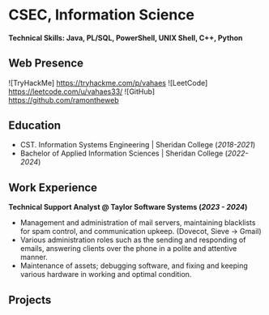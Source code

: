 # CSEC, Information Science

#### Technical Skills: Java, PL/SQL, PowerShell, UNIX Shell, C++, Python

## Web Presence
![TryHackMe] https://tryhackme.com/p/vahaes
![LeetCode] https://leetcode.com/u/vahaes33/
![GitHub] https://github.com/ramontheweb

## Education
- CST. Information Systems Engineering | Sheridan College (_2018-2021_)
- Bachelor of Applied Information Sciences | Sheridan College (_2022-2024_)

## Work Experience
**Technical Support Analyst @ Taylor Software Systems (_2023 - 2024_)**
-	Management and administration of mail servers, maintaining blacklists for spam control, and communication upkeep. (Dovecot, Sieve -> Gmail)
-	Various administration roles such as the sending and responding of emails, answering clients over the phone in a polite and attentive manner. 
- Maintenance of assets; debugging software, and fixing and keeping various hardware in working and optimal condition.

## Projects
